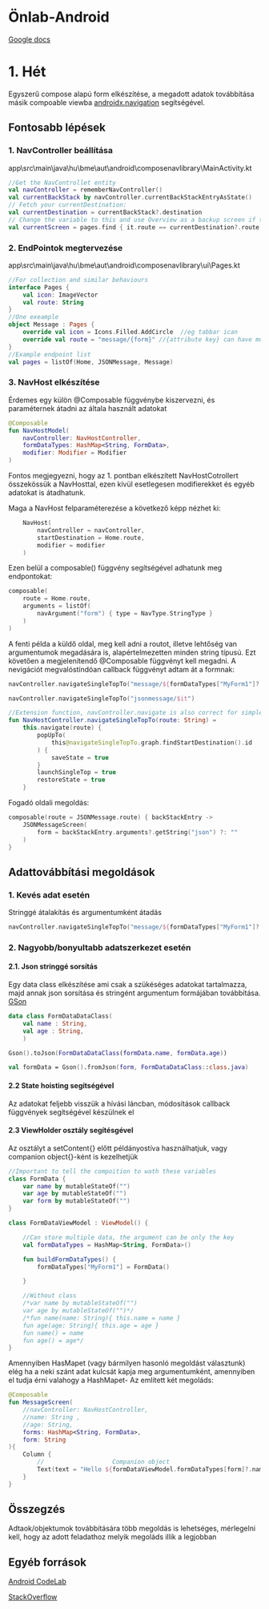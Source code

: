 # Önlab-Android

[Google docs](https://docs.google.com/document/d/1D7lr9TgBw7O94kjjwaaYgsh5cv8KVEfFRkGB9cDpLTU/edit?usp=sharing)

# 1. Hét

Egyszerű compose alapú form elkészítése, a megadott adatok továbbítása másik compoable viewba [androidx.navigation](https://developer.android.com/jetpack/compose/navigation) segítségével.

## Fontosabb lépések
### 1.  NavController beállítása
app\src\main\java\hu\bme\aut\android\composenavlibrary\MainActivity.kt
~~~kt
//Get the NavControllet entity
val navController = rememberNavController()
val currentBackStack by navController.currentBackStackEntryAsState()
// Fetch your currentDestination:
val currentDestination = currentBackStack?.destination
// Change the variable to this and use Overview as a backup screen if this returns null
val currentScreen = pages.find { it.route == currentDestination?.route } ?: Home
~~~ 
### 2. EndPointok megtervezése
app\src\main\java\hu\bme\aut\android\composenavlibrary\ui\Pages.kt
~~~kt
//For collection and similar behaviours
interface Pages {
    val icon: ImageVector
    val route: String   
}
//One exeample
object Message : Pages {
    override val icon = Icons.Filled.AddCircle  //eg tabbar ican
    override val route = "message/{form}" //{attribute key} can have multiple
}
//Example endpoint list
val pages = listOf(Home, JSONMessage, Message) 
~~~
### 3. NavHost elkészítése
Érdemes egy külön @Composable függvénybe kiszervezni, és paraméternek átadni az általa használt adatokat
~~~kt
@Composable
fun NavHostModel(
    navController: NavHostController,
    formDataTypes: HashMap<String, FormData>,
    modifier: Modifier = Modifier
)
~~~
Fontos megjegyezni, hogy az 1. pontban elkészített NavHostCotrollert összekössük a NavHosttal, ezen kívül esetlegesen modifierekket és egyéb adatokat is átadhatunk.

Maga a NavHost felparaméterezése a következő képp nézhet ki:
~~~kt
    NavHost(
        navController = navController,
        startDestination = Home.route,
        modifier = modifier
    ) 
~~~
Ezen belül a composable() függvény segítségével adhatunk meg endpontokat:
~~~kt
composable(
    route = Home.route,
    arguments = listOf(
        navArgument("form") { type = NavType.StringType }
    )
)
~~~
A fenti példa a küldő oldal, meg kell adni a routot, illetve lehtőség van argumentumok megadására is, alapértelmezetten minden string típusú.
Ezt követően a megjelenítendő @Composable függvényt kell megadni. A nevigációt megvalóstíndóan callback függvényt adtam át a formnak:
~~~kt
navController.navigateSingleTopTo("message/${formDataTypes["MyForm1"]?.form}")

navController.navigateSingleTopTo("jsonmessage/$it")

//Extension function, navController.navigate is also correct for simple cases
fun NavHostController.navigateSingleTopTo(route: String) =
    this.navigate(route) {
        popUpTo(
            this@navigateSingleTopTo.graph.findStartDestination().id
        ) {
            saveState = true
        }
        launchSingleTop = true
        restoreState = true
    }
~~~
Fogadó oldali megoldás:
~~~kt
composable(route = JSONMessage.route) { backStackEntry ->
    JSONMessageScreen(
        form = backStackEntry.arguments?.getString("json") ?: ""
    )
}
~~~

## Adattovábbítási megoldások
### 1. Kevés adat esetén
Stringgé átalakítás és argumentumként átadás
~~~kt
navController.navigateSingleTopTo("message/${formDataTypes["MyForm1"]?.name}/${formDataTypes["MyForm1"]?.age}/${formDataTypes["MyForm1"]?.form}")
~~~
### 2. Nagyobb/bonyultabb adatszerkezet esetén
#### 2.1. Json stringgé sorsítás
Egy data class elkészítése ami csak a szükéséges adatokat tartalmazza, majd annak json sorsítása és stringént argumentum formájában továbbítása. [GSon](https://github.com/google/gson)
~~~kt
data class FormDataDataClass(
    val name : String,
    val age : String,
    )

Gson().toJson(FormDataDataClass(formData.name, formData.age))

val formData = Gson().fromJson(form, FormDataDataClass::class.java)
~~~
#### 2.2 State hoisting segítségével
Az adatokat feljebb visszük a hívási láncban, módosítások callback függvények segítségével készülnek el
#### 2.3 ViewHolder osztály segítésgével
Az osztályt a setContent{} előtt példányostíva használhatjuk, vagy companion object{}-ként is kezelhetjük
~~~kt
//Important to tell the compoition to wath these variables
class FormData {
    var name by mutableStateOf("")
    var age by mutableStateOf("")
    var form by mutableStateOf("")
}

class FormDataViewModel : ViewModel() {

    //Can store multiple data, the argument can be only the key
    val formDataTypes = HashMap<String, FormData>()

    fun buildFormDataTypes() {
        formDataTypes["MyForm1"] = FormData()

    }

    //Without class
    /*var name by mutableStateOf("")
    var age by mutableStateOf("")*/
    /*fun name(name: String){ this.name = name }
    fun age(age: String){ this.age = age }
    fun name() = name
    fun age() = age*/
}
~~~
Amennyiben HasMapet (vagy bármilyen hasonló megoldást választunk) elég ha a neki szánt adat kulcsát kapja meg argumentumként, amennyiben el tudja érni valahogy a HashMapet-
Az említett két megoláds:
~~~kt
@Composable
fun MessageScreen(
    //navController: NavHostController,
    //name: String ,
    //age: String,
    forms: HashMap<String, FormData>,
    form: String
){
    Column {
        //                   Companion object                                           Parameters
        Text(text = "Hello ${formDataViewModel.formDataTypes[form]?.name}, this is a ${forms[form]?.age} old message screen!")
    }
}
~~~
## Összegzés
Adtaok/objektumok továbbítására több megoldás is lehetséges, mérlegelni kell, hogy az adott feladathoz melyik megoláds illik a legjobban

## Egyéb források
[Android CodeLab](https://developer.android.com/codelabs/jetpack-compose-navigation?continue=https%3A%2F%2Fdeveloper.android.com%2Fcourses%2Fpathways%2Fjetpack-compose-for-android-developers-3%23codelab-https%3A%2F%2Fdeveloper.android.com%2Fcodelabs%2Fjetpack-compose-navigation#0)

[StackOverflow](https://stackoverflow.com/questions/67121433/how-to-pass-object-in-navigation-in-jetpack-compose)